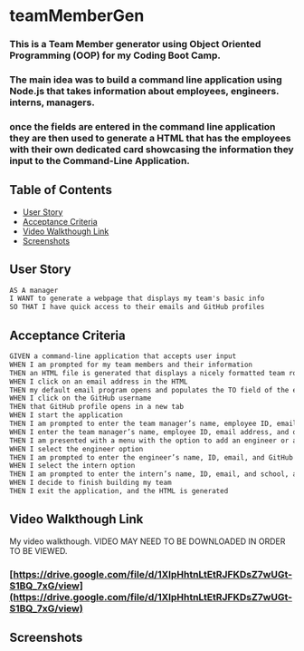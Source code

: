 # teamMemberGen
### This is a Team Member generator using Object Oriented Programming (OOP) for my Coding Boot Camp.
### The main idea was to build a command line application using Node.js that takes information about employees, engineers. interns, managers.
### once the fields are entered in the command line application they are then used to generate a HTML that has the employees with their own dedicated card showcasing the information they input to the Command-Line Application.

## Table of Contents
- [User Story](#user-story)
- [Acceptance Criteria](#acceptance-criteria)
- [Video Walkthough Link](#video-walkthough-link)
- [Screenshots](#screenshots)




## User Story

```md
AS A manager
I WANT to generate a webpage that displays my team's basic info
SO THAT I have quick access to their emails and GitHub profiles
```

## Acceptance Criteria

```md
GIVEN a command-line application that accepts user input
WHEN I am prompted for my team members and their information
THEN an HTML file is generated that displays a nicely formatted team roster based on user input
WHEN I click on an email address in the HTML
THEN my default email program opens and populates the TO field of the email with the address
WHEN I click on the GitHub username
THEN that GitHub profile opens in a new tab
WHEN I start the application
THEN I am prompted to enter the team manager’s name, employee ID, email address, and office number
WHEN I enter the team manager’s name, employee ID, email address, and office number
THEN I am presented with a menu with the option to add an engineer or an intern or to finish building my team
WHEN I select the engineer option
THEN I am prompted to enter the engineer’s name, ID, email, and GitHub username, and I am taken back to the menu
WHEN I select the intern option
THEN I am prompted to enter the intern’s name, ID, email, and school, and I am taken back to the menu
WHEN I decide to finish building my team
THEN I exit the application, and the HTML is generated
```
## Video Walkthough Link
My video walkthough. VIDEO MAY NEED TO BE DOWNLOADED IN ORDER TO BE VIEWED.
### [https://drive.google.com/file/d/1XlpHhtnLtEtRJFKDsZ7wUGt-S1BQ_7xG/view](https://drive.google.com/file/d/1XlpHhtnLtEtRJFKDsZ7wUGt-S1BQ_7xG/view)



## Screenshots
